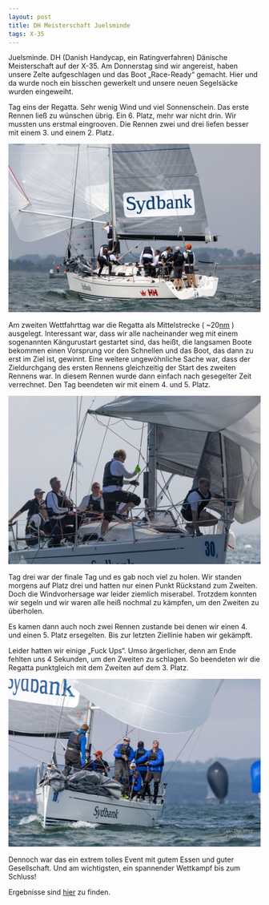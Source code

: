 ```yaml
---
layout: post
title: DH Meisterschaft Juelsminde
tags: X-35
---
```


Juelsminde. DH (Danish Handycap, ein Ratingverfahren) Dänische Meisterschaft auf der X-35.
Am Donnerstag sind wir angereist, haben unsere Zelte aufgeschlagen und das Boot „Race-Ready“ gemacht. Hier und da wurde noch ein bisschen gewerkelt und unsere neuen Segelsäcke wurden eingeweiht.

Tag eins der Regatta. Sehr wenig Wind und viel Sonnenschein. Das erste Rennen ließ zu wünschen übrig. Ein 6. Platz, mehr war nicht drin. Wir mussten uns erstmal eingrooven. Die Rennen zwei und drei liefen besser mit einem 3. und einem 2. Platz. 

![dh1](img/37A3200B-BAC9-4F4A-959A-F11E21FB493B.jpeg)

Am zweiten Wettfahrttag war die Regatta als Mittelstrecke ( ~20[nm](https://en.m.wikipedia.org/wiki/Nautical_mile) ) ausgelegt. Interessant war, dass wir alle nacheinander weg mit einem sogenannten Kängurustart gestartet sind, das heißt, die langsamen Boote bekommen einen Vorsprung vor den Schnellen und das Boot, das dann zu erst im Ziel ist, gewinnt.
Eine weitere ungewöhnliche Sache war, dass der Zieldurchgang des ersten Rennens gleichzeitig der Start des zweiten Rennens war. In diesem Rennen wurde dann einfach nach gesegelter Zeit verrechnet.
Den Tag beendeten wir mit einem 4. und 5. Platz. 

![dh2](img/84DE0652-880A-460D-AA2E-C9494C438D40.jpeg)

Tag drei war der finale Tag und es gab noch viel zu holen. Wir standen morgens auf Platz drei und hatten nur einen Punkt Rückstand zum Zweiten. Doch die Windvorhersage war leider ziemlich miserabel. Trotzdem konnten wir segeln und wir waren alle heiß nochmal zu kämpfen, um den Zweiten zu überholen.

Es kamen dann auch noch zwei Rennen zustande bei denen wir einen 4. und einen 5. Platz ersegelten. Bis zur letzten Ziellinie haben wir gekämpft. 

Leider hatten wir einige „Fuck Ups“.
Umso ärgerlicher, denn am Ende fehlten uns 4 Sekunden, um den Zweiten zu schlagen. So beendeten wir die Regatta punktgleich mit dem Zweiten auf dem 3. Platz.

![dh3](img/9992884E-E2DF-4384-BE85-97DAC910A77F.jpeg)

Dennoch war das ein extrem tolles Event mit gutem Essen und guter Gesellschaft. Und am wichtigsten, ein spannender Wettkampf bis zum Schluss!

Ergebnisse sind [hier](https://www.manage2sail.com/de-DE/event/11e8b17b-2ce4-4d24-94ba-d2053eecab40#!/results?classId=dfc13c2b-431a-4398-a8cc-fb236fcddbce) zu finden.
